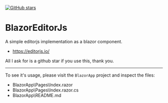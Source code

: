
[![GitHub stars](https://img.shields.io/github/stars/kibblewhite/BlazorEditorJs.svg?style=social&label=Star)](https://github.com/kibblewhite/BlazorEditorJs)

# BlazorEditorJs

A simple editorjs implementation as a blazor component.
- https://editorjs.io/

All I ask for is a github star if you use this, thank you.

---

To see it's usage, please visit the `BlazorApp` project and inspect the files:
- BlazorApp\Pages\Index.razor
- BlazorApp\Pages\Index.razor.cs
- BlazorApp\README.md
